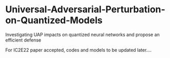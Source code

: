 # Universal-Adversarial-Perturbation-on-Quantized-Models
Investigating UAP impacts on quantized neural networks and propose an efficient defense

For IC2E22 paper accepted, codes and models to be updated later....
